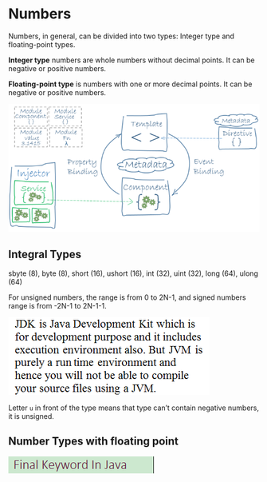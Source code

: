 # Numbers

Numbers, in general, can be divided into two types: Integer type and floating-point types.

**Integer type** numbers are whole numbers without decimal points. It can be negative or positive numbers.

**Floating-point type** is numbers with one or more decimal points. It can be negative or positive numbers.

![](../../.gitbook/assets/image%20%288%29.png)

## Integral Types

sbyte \(8\), byte \(8\), short \(16\), ushort \(16\), int \(32\), uint \(32\), long \(64\), ulong \(64\)

For unsigned numbers, the range is from 0 to 2N-1, and signed numbers range is from -2N-1 to 2N-1-1.

![integral types](../../.gitbook/assets/image%20%2824%29.png)

 Letter `u` in front of the type means that type can’t contain negative numbers, it is unsigned.

## Number Types with floating point

![Number types](../../.gitbook/assets/image%20%2811%29.png)



